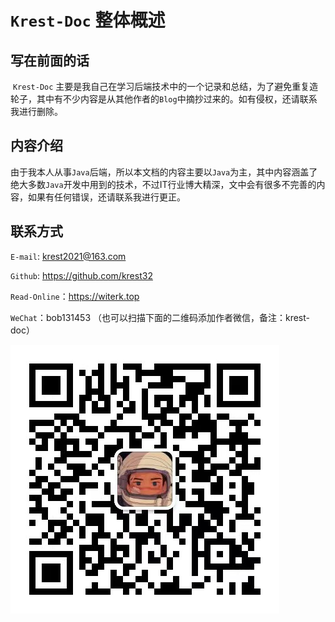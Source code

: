 
# `Krest-Doc` 整体概述

## 写在前面的话

​		`Krest-Doc` 主要是我自己在学习后端技术中的一个记录和总结，为了避免重复造轮子，其中有不少内容是从其他作者的`Blog`中摘抄过来的。如有侵权，还请联系我进行删除。



## 内容介绍

​		由于我本人从事`Java`后端，所以本文档的内容主要以`Java`为主，其中内容涵盖了绝大多数`Java`开发中用到的技术，不过IT行业博大精深，文中会有很多不完善的内容，如果有任何错误，还请联系我进行更正。


## 联系方式


`E-mail`: krest2021@163.com

`Github`: https://github.com/krest32

`Read-Online`：https://witerk.top

`WeChat`：bob131453 （也可以扫描下面的二维码添加作者微信，备注：krest-doc）

![image-20220815142106360](img/image-20220815142106360.png)





